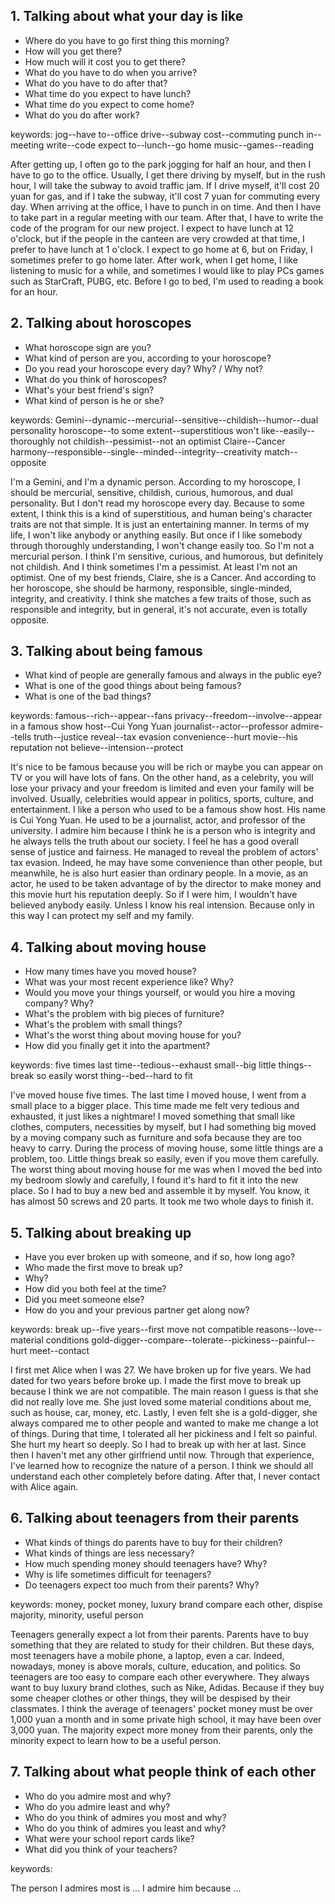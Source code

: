 





## 1. Talking about what your day is like
* Where do you have to go first thing this morning?
* How will you get there?
* How much will it cost you to get there?
* What do you have to do when you arrive?
* What do you have to do after that?
* What time do you expect to have lunch?
* What time do you expect to come home?
* What do you do after work?

keywords: 
    jog--have to--office
    drive--subway
    cost--commuting
    punch in--meeting
    write--code
    expect to--lunch--go home
    music--games--reading

After getting up, I often go to the park jogging for half an hour, and then I have to go to the office.
Usually, I get there driving by myself, but in the rush hour, I will take the subway to avoid traffic jam.
If I drive myself, it'll cost 20 yuan for gas, and if I take the subway, it'll cost 7 yuan for commuting every day.
When arriving at the office, I have to punch in on time.
And then I have to take part in a regular meeting with our team.
After that, I have to write the code of the program for our new project.
I expect to have lunch at 12 o'clock, but if the people in the canteen are very crowded at that time, I prefer to have lunch at 1 o'clock.
I expect to go home at 6, but on Friday, I sometimes prefer to go home later.
After work, when I get home, I like listening to music for a while, and sometimes I would like to play PCs games such as StarCraft, PUBG, etc.
Before I go to bed, I'm used to reading a book for an hour.


## 2. Talking about horoscopes
* What horoscope sign are you?
* What kind of person are you, according to your horoscope?
* Do you read your horoscope every day? Why? / Why not?
* What do you think of horoscopes?
* What's your best friend's sign?
* What kind of person is he or she?

keywords:
    Gemini--dynamic--mercurial--sensitive--childish--humor--dual personality
    horoscope--to some extent--superstitious
    won't like--easily--thoroughly
    not childish--pessimist--not an optimist
    Claire--Cancer
    harmony--responsible--single--minded--integrity--creativity
    match--opposite

I'm a Gemini, and I'm a dynamic person.
According to my horoscope, I should be mercurial, sensitive, childish, curious, humorous, and dual personality.
But I don't read my horoscope every day.
Because to some extent, I think this is a kind of superstitious, and human being's character traits are not that simple. It is just an entertaining manner.
In terms of my life, I won't like anybody or anything easily.
But once if I like somebody through thoroughly understanding, I won't change easily too.
So I'm not a mercurial person.
I think I'm sensitive, curious, and humorous, but definitely not childish.
And I think sometimes I'm a pessimist.
At least I'm not an optimist.
One of my best friends, Claire, she is a Cancer.
And according to her horoscope, she should be harmony, responsible, single-minded, integrity, and creativity.
I think she matches a few traits of those, such as responsible and integrity, but in general, it's not accurate, even is totally opposite.


## 3. Talking about being famous
* What kind of people are generally famous and always in the public eye?
* What is one of the good things about being famous?
* What is one of the bad things?

keywords:
    famous--rich--appear--fans
    privacy--freedom--involve--appear in
    a famous show host--Cui Yong Yuan
    journalist--actor--professor
    admire--tells truth--justice
    reveal--tax evasion
    convenience--hurt
    movie--his reputation
    not believe--intension--protect

It's nice to be famous because you will be rich or maybe you can appear on TV or you will have lots of fans.
On the other hand, as a celebrity, you will lose your privacy and your freedom is limited and even your family will be involved.
Usually, celebrities would appear in politics, sports, culture, and entertainment.
I like a person who used to be a famous show host.
His name is Cui Yong Yuan.
He used to be a journalist, actor, and professor of the university.
I admire him because I think he is a person who is integrity and he always tells the truth about our society.
I feel he has a good overall sense of justice and fairness.
He managed to reveal the problem of actors' tax evasion.
Indeed, he may have some convenience than other people, 
but meanwhile, he is also hurt easier than ordinary people.
In a movie, as an actor, he used to be taken advantage of by the director to make money and this movie hurt his reputation deeply.
So if I were him, I wouldn't have believed anybody easily.
Unless I know his real intension.
Because only in this way I can protect my self and my family.


## 4. Talking about moving house
* How many times have you moved house?
* What was your most recent experience like? Why?
* Would you move your things yourself, or would you hire a moving company? Why?
* What's the problem with big pieces of furniture?
* What's the problem with small things?
* What's the worst thing about moving house for you?
* How did you finally get it into the apartment?

keywords:
    five times
    last time--tedious--exhaust
    small--big
    little things--break so easily
    worst thing--bed--hard to fit

I've moved house five times.
The last time I moved house, I went from a small place to a bigger place.
This time made me felt very tedious and exhausted, it just likes a nightmare!
I moved something that small like clothes, computers, necessities by myself, but I had something big moved by a moving company such as furniture and sofa because they are too heavy to carry.
During the process of moving house, some little things are a problem, too.
Little things break so easily, even if you move them carefully.
The worst thing about moving house for me was when I moved the bed into my bedroom slowly and carefully, I found it's hard to fit it into the new place.
So I had to buy a new bed and assemble it by myself.
You know, it has almost 50 screws and 20 parts.
It took me two whole days to finish it.


## 5. Talking about breaking up
* Have you ever broken up with someone, and if so, how long ago?
* Who made the first move to break up?
* Why?
* How did you both feel at the time?
* Did you meet someone else?
* How do you and your previous partner get along now?

keywords:
    break up--five years--first move
    not compatible
    reasons--love--material conditions
    gold-digger--compare--tolerate--pickiness--painful--hurt
    meet--contact


I first met Alice when I was 27. We have broken up for five years.
We had dated for two years before broke up.
I made the first move to break up because I think we are not compatible.
The main reason I guess is that she did not really love me.
She just loved some material conditions about me, such as house, car, money, etc.
Lastly, I even felt she is a gold-digger, she always compared me to other people and wanted to make me change a lot of things.
During that time, I tolerated all her pickiness and I felt so painful.
She hurt my heart so deeply.
So I had to break up with her at last.
Since then I haven't met any other girlfriend until now.
Through that experience, I've learned how to recognize the nature of a person.
I think we should all understand each other completely before dating.
After that, I never contact with Alice again.


## 6. Talking about teenagers from their parents
* What kinds of things do parents have to buy for their children?
* What kinds of things are less necessary?
* How much spending money should teenagers have? Why?
* Why is life sometimes difficult for teenagers?
* Do teenagers expect too much from their parents? Why?

keywords:
    money, pocket money, luxury brand
    compare each other, dispise
    majority, minority, useful person

Teenagers generally expect a lot from their parents.
Parents have to buy something that they are related to study for their children.
But these days, most teenagers have a mobile phone, a laptop, even a car.
Indeed, nowadays, money is above morals, culture, education, and politics.
So teenagers are too easy to compare each other everywhere.
They always want to buy luxury brand clothes, such as Nike, Adidas.
Because if they buy some cheaper clothes or other things, they will be despised by their classmates.
I think the average of teenagers' pocket money must be over 1,000 yuan a month and in some private high school, it may have been over 3,000 yuan.
The majority expect more money from their parents, only the minority expect to learn how to be a useful person.


## 7. Talking about what people think of each other
* Who do you admire most and why?
* Who do you admire least and why?
* Who do you think of admires you most and why?
* Who do you think of admires you least and why?
* What were your school report cards like?
* What did you think of your teachers?

keywords:
    

The person I admires most is ... I admire him because ...

